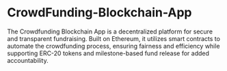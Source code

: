 # CrowdFunding-Blockchain-App
The Crowdfunding Blockchain App is a decentralized platform for secure and transparent fundraising. Built on Ethereum, it utilizes smart contracts to automate the crowdfunding process, ensuring fairness and efficiency while supporting ERC-20 tokens and milestone-based fund release for added accountability.
